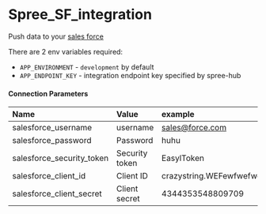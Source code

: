 Spree_SF_integration
====================

Push data to your [sales force](http://www.salesforce.com/)

There are 2 env variables required:

* `APP_ENVIRONMENT` - `development` by default
* `APP_ENDPOINT_KEY` - integration endpoint key specified by spree-hub

#### Connection Parameters

| Name | Value | example |
| :----| :-----| :------ |
| salesforce_username | username | sales@force.com |
| salesforce_password | Password | huhu |
| salesforce_security_token | Security token | EasylToken |
| salesforce_client_id | Client ID | crazystring.WEFewfwefwef |
| salesforce_client_secret | Client secret | 4344353548809709 |
